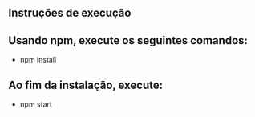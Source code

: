 ## Instruções de execução

## Usando npm, execute os seguintes comandos:

 - npm install

## Ao fim da instalação, execute:

 - npm start
